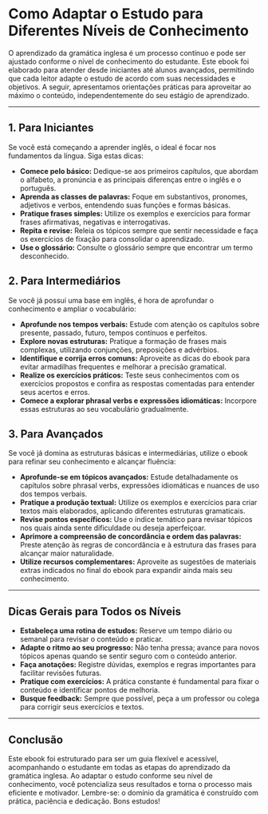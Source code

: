 
# Como Adaptar o Estudo para Diferentes Níveis de Conhecimento

O aprendizado da gramática inglesa é um processo contínuo e pode ser ajustado conforme o nível de conhecimento do estudante. Este ebook foi elaborado para atender desde iniciantes até alunos avançados, permitindo que cada leitor adapte o estudo de acordo com suas necessidades e objetivos. A seguir, apresentamos orientações práticas para aproveitar ao máximo o conteúdo, independentemente do seu estágio de aprendizado.

---

## 1. Para Iniciantes

Se você está começando a aprender inglês, o ideal é focar nos fundamentos da língua. Siga estas dicas:

- **Comece pelo básico:** Dedique-se aos primeiros capítulos, que abordam o alfabeto, a pronúncia e as principais diferenças entre o inglês e o português.
- **Aprenda as classes de palavras:** Foque em substantivos, pronomes, adjetivos e verbos, entendendo suas funções e formas básicas.
- **Pratique frases simples:** Utilize os exemplos e exercícios para formar frases afirmativas, negativas e interrogativas.
- **Repita e revise:** Releia os tópicos sempre que sentir necessidade e faça os exercícios de fixação para consolidar o aprendizado.
- **Use o glossário:** Consulte o glossário sempre que encontrar um termo desconhecido.

## 2. Para Intermediários

Se você já possui uma base em inglês, é hora de aprofundar o conhecimento e ampliar o vocabulário:

- **Aprofunde nos tempos verbais:** Estude com atenção os capítulos sobre presente, passado, futuro, tempos contínuos e perfeitos.
- **Explore novas estruturas:** Pratique a formação de frases mais complexas, utilizando conjunções, preposições e advérbios.
- **Identifique e corrija erros comuns:** Aproveite as dicas do ebook para evitar armadilhas frequentes e melhorar a precisão gramatical.
- **Realize os exercícios práticos:** Teste seus conhecimentos com os exercícios propostos e confira as respostas comentadas para entender seus acertos e erros.
- **Comece a explorar phrasal verbs e expressões idiomáticas:** Incorpore essas estruturas ao seu vocabulário gradualmente.

## 3. Para Avançados

Se você já domina as estruturas básicas e intermediárias, utilize o ebook para refinar seu conhecimento e alcançar fluência:

- **Aprofunde-se em tópicos avançados:** Estude detalhadamente os capítulos sobre phrasal verbs, expressões idiomáticas e nuances de uso dos tempos verbais.
- **Pratique a produção textual:** Utilize os exemplos e exercícios para criar textos mais elaborados, aplicando diferentes estruturas gramaticais.
- **Revise pontos específicos:** Use o índice temático para revisar tópicos nos quais ainda sente dificuldade ou deseja aperfeiçoar.
- **Aprimore a compreensão de concordância e ordem das palavras:** Preste atenção às regras de concordância e à estrutura das frases para alcançar maior naturalidade.
- **Utilize recursos complementares:** Aproveite as sugestões de materiais extras indicados no final do ebook para expandir ainda mais seu conhecimento.

---

## Dicas Gerais para Todos os Níveis

- **Estabeleça uma rotina de estudos:** Reserve um tempo diário ou semanal para revisar o conteúdo e praticar.
- **Adapte o ritmo ao seu progresso:** Não tenha pressa; avance para novos tópicos apenas quando se sentir seguro com o conteúdo anterior.
- **Faça anotações:** Registre dúvidas, exemplos e regras importantes para facilitar revisões futuras.
- **Pratique com exercícios:** A prática constante é fundamental para fixar o conteúdo e identificar pontos de melhoria.
- **Busque feedback:** Sempre que possível, peça a um professor ou colega para corrigir seus exercícios e textos.

---

## Conclusão

Este ebook foi estruturado para ser um guia flexível e acessível, acompanhando o estudante em todas as etapas do aprendizado da gramática inglesa. Ao adaptar o estudo conforme seu nível de conhecimento, você potencializa seus resultados e torna o processo mais eficiente e motivador. Lembre-se: o domínio da gramática é construído com prática, paciência e dedicação. Bons estudos!
```
